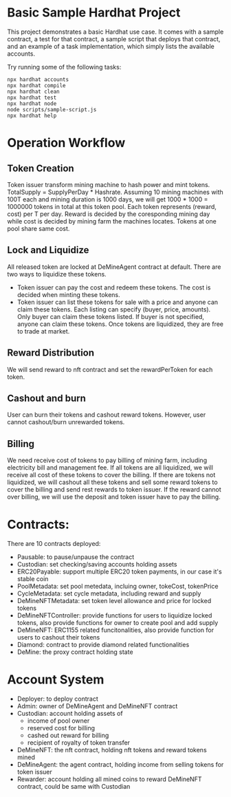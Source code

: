 # Basic Sample Hardhat Project

This project demonstrates a basic Hardhat use case. It comes with a sample contract, a test for that contract, a sample script that deploys that contract, and an example of a task implementation, which simply lists the available accounts.

Try running some of the following tasks:

```shell
npx hardhat accounts
npx hardhat compile
npx hardhat clean
npx hardhat test
npx hardhat node
node scripts/sample-script.js
npx hardhat help
```

# Operation Workflow

## Token Creation
Token issuer transform mining machine to hash power and mint tokens. TotalSupply = SupplyPerDay * Hashrate. Assuming 10 mining machines with 100T each and mining duration is 1000 days, we will get 1000 * 1000 = 1000000 tokens in total at this token pool. Each token represents (reward, cost) per T per day. Reward is decided by the coresponding mining day while cost is decided by mining farm the machines locates. Tokens at one pool share same cost.

## Lock and Liquidize
All released token are locked at DeMineAgent contract at default. There are two ways to liquidize these tokens.
- Token issuer can pay the cost and redeem these tokens. The cost is decided when minting these tokens.
- Token issuer can list these tokens for sale with a price and anyone can claim these tokens. Each listing can specify (buyer, price, amounts). Only buyer can claim these tokens listed. If buyer is not specified, anyone can claim these tokens.
Once tokens are liquidized, they are free to trade at market.

## Reward Distribution
We will send reward to nft contract and set the rewardPerToken for each token.

## Cashout and burn
User can burn their tokens and cashout reward tokens. However, user cannot cashout/burn unrewarded tokens.

## Billing
We need receive cost of tokens to pay billing of mining farm, including electricity bill and management fee. If all tokens are all liquidized, we will receive all cost of these tokens to cover the billing. If there are tokens not liquidized, we will cashout all these tokens and sell some reward tokens to cover the billing and send rest rewards to token issuer. If the reward cannot over billing, we will use the deposit and token issuer have to pay the billing.

# Contracts:

There are 10 contracts deployed:

 - Pausable: to pause/unpause the contract
 - Custodian: set checking/saving accounts holding assets
 - ERC20Payable: support multiple ERC20 token payments, in our case it's stable coin
 - PoolMetadata: set pool metedata, incluing owner, tokeCost, tokenPrice
 - CycleMetadata: set cycle metadata, including reward and supply
 - DeMineNFTMetadata: set token level allowance and price for locked tokens
 - DeMineNFTController: provide functions for users to liquidize locked tokens, also provide functions for owner to create pool and add supply
 - DeMineNFT: ERC1155 related funcitonalities, also provide function for users to cashout their tokens
 - Diamond: contract to provide diamond related functionalities
 - DeMine: the proxy contract holding state

# Account System

- Deployer: to deploy contract
- Admin: owner of DeMineAgent and DeMineNFT contract
- Custodian: account holding assets of
    - income of pool owner
    - reserved cost for billing
    - cashed out reward for billing
    - recipient of royalty of token transfer
- DeMineNFT: the nft contract, holding nft tokens and reward tokens mined
- DeMineAgent: the agent contract, holding income from selling tokens for token issuer
- Rewarder: account holding all mined coins to reward DeMineNFT contract, could be same with Custodian
